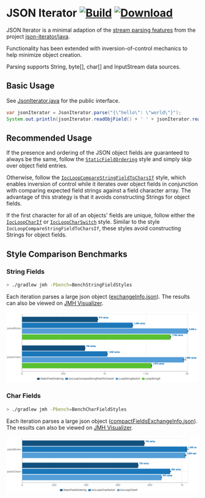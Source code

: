 # JSON Iterator [![Build](https://github.com/comodal/json-iterator/workflows/CI/badge.svg)](https://github.com/comodal/json-iterator/actions) [![Download](https://api.bintray.com/packages/comodal/libraries/json-iterator/images/download.svg)](https://bintray.com/comodal/libraries/json-iterator/_latestVersion)

JSON Iterator is a minimal adaption of the [stream parsing features](http://jsoniter.com/java-features.html#iterator-to-rescue) from the project [json-iterator/java](https://github.com/json-iterator/java).

Functionality has been extended with inversion-of-control mechanics to help minimize object creation.

Parsing supports String, byte[], char[] and InputStream data sources.

## Basic Usage

See [JsonIterator.java](systems.comodal.json_iterator/src/main/java/systems/comodal/jsoniter/JsonIterator.java) for the public interface.

```java
var jsonIterator = JsonIterator.parse("{\"hello\": \"world\"}");
System.out.println(jsonIterator.readObjField() + ' ' + jsonIterator.readString());
```

## Recommended Usage

If the presence and ordering of the JSON object fields are guaranteed to always be the same, follow the [`StaticFieldOrdering`](systems.comodal.json_iterator/src/jmh/java/systems/comodal/jsoniter/jmh/styles/StaticFieldOrdering.java#L19) style and simply skip over object field entries.

Otherwise, follow the [`IocLoopCompareStringFieldToCharsIf`](systems.comodal.json_iterator/src/jmh/java/systems/comodal/jsoniter/jmh/styles/IocLoopCompareStringFieldToCharsIf.java#L22) style, which enables inversion of control while it iterates over object fields in conjunction with comparing expected field strings against a field character array.  The advantage of this strategy is that it avoids constructing Strings for object fields.

If the first character for all of an objects' fields are unique, follow either the [`IocLoopCharIf`](systems.comodal.json_iterator/src/jmh/java/systems/comodal/jsoniter/jmh/styles/IocLoopCharIf.java#L20) or [`IocLoopCharSwitch`](systems.comodal.json_iterator/src/jmh/java/systems/comodal/jsoniter/jmh/styles/IocLoopCharSwitch.java#L20) style.  Similar to the style `IocLoopCompareStringFieldToCharsIf`, these styles avoid constructing Strings for object fields.

## Style Comparison Benchmarks

### String Fields

```sh 
> ./gradlew jmh -Pbench=BenchStringFieldStyles
```

Each iteration parses a large json object ([exchangeInfo.json](systems.comodal.json_iterator/src/jmh/resources/exchangeInfo.json)).  The results can also be viewed on [JMH Visualizer](http://jmh.morethan.io/?source=https://raw.githubusercontent.com/comodal/json-iterator/master/benchmark-results/BenchStringFieldStyles/results.json).

![String Fields Style Comparision](benchmark-results/BenchStringFieldStyles/results.png)

### Char Fields

```sh 
> ./gradlew jmh -Pbench=BenchCharFieldStyles
```

Each iteration parses a large json object ([compactFieldsExchangeInfo.json](systems.comodal.json_iterator/src/jmh/resources/compactFieldsExchangeInfo.json)).  The results can also be viewed on [JMH Visualizer](http://jmh.morethan.io/?source=https://raw.githubusercontent.com/comodal/json-iterator/master/benchmark-results/BenchCharFieldStyles/results.json).

![Char Fields Style Comparision](benchmark-results/BenchCharFieldStyles/results.png)
